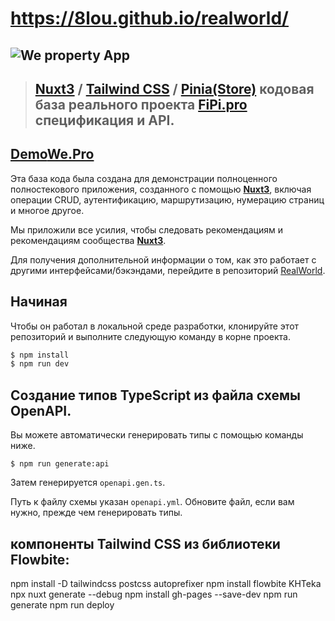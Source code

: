 # https://8lou.github.io/realworld/

## ![We property App](logo.png)

> ## [Nuxt3](https://nuxt.com/) / [Tailwind CSS](https://tailwindcss.com/) / [Pinia(Store)](https://pinia.vuejs.org/) кодовая база реального проекта [FiPi.pro](https://git.fipi.pro/krasi/Backend) спецификация и API.

## [Demo](https://we-property.ru/)[We.Pro](https://#)

Эта база кода была создана для демонстрации полноценного полностекового приложения, созданного с помощью **[Nuxt3](https://nuxt.com/)**, включая операции CRUD, аутентификацию, маршрутизацию, нумерацию страниц и многое другое.

Мы приложили все усилия, чтобы следовать рекомендациям и рекомендациям сообщества **[Nuxt3](https://nuxt.com/)**.

Для получения дополнительной информации о том, как это работает с другими интерфейсами/бэкэндами, перейдите в репозиторий [RealWorld](https://github.com/gothinkster/realworld).

## Начиная

Чтобы он работал в локальной среде разработки, клонируйте этот репозиторий и выполните следующую команду в корне проекта.

```bash
$ npm install
$ npm run dev
```

## Создание типов TypeScript из файла схемы OpenAPI.

Вы можете автоматически генерировать типы с помощью команды ниже.

```
$ npm run generate:api
```

Затем генерируется `openapi.gen.ts`.

Путь к файлу схемы указан `openapi.yml`.
Обновите файл, если вам нужно, прежде чем генерировать типы.

## компоненты Tailwind CSS из библиотеки Flowbite:

npm install -D tailwindcss postcss autoprefixer
npm install flowbite
KHTeka
npx nuxt generate --debug
npm install gh-pages --save-dev
npm run generate
npm run deploy
